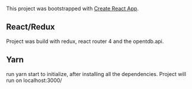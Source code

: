 This project was bootstrapped with [Create React App](https://github.com/facebookincubator/create-react-app).



## React/Redux

Project was build with redux, react router 4 and the opentdb.api. 


## Yarn 

run yarn start to initialize, after installing all the dependencies. Project will run on localhost:3000/  
